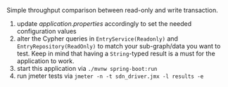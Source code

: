 Simple throughput comparison between read-only and write transaction.

1. update _application.properties_ accordingly to set the needed configuration values
2. alter the Cypher queries in `EntryService(Readonly)` and `EntryRepository(ReadOnly)` to match your sub-graph/data you want to test. Keep in mind that having a `String`-typed result is a must for the application to work.
3. start this application via `./mvnw spring-boot:run`
4. run jmeter tests via `jmeter -n -t sdn_driver.jmx -l results -e`